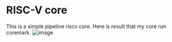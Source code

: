 # RISC-V core
This is a simple pipeline riscv core.
Here is result that my core run coremark.
![image](https://github.com/qii1120/School-Work/assets/87166290/56fb69d2-6afb-45a8-95bd-44c64b3b1b5c)
